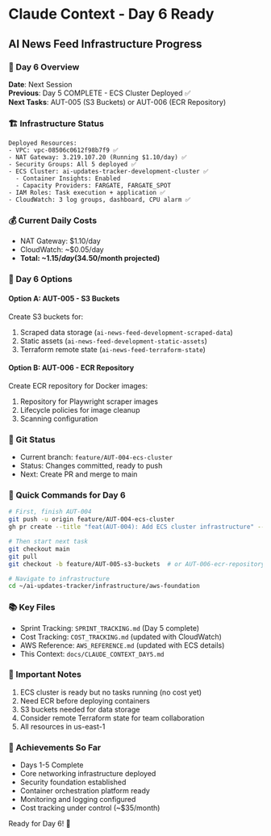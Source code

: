 # Claude Context - Day 6 Ready
## AI News Feed Infrastructure Progress

### 📅 Day 6 Overview
**Date**: Next Session  
**Previous**: Day 5 COMPLETE - ECS Cluster Deployed ✅  
**Next Tasks**: AUT-005 (S3 Buckets) or AUT-006 (ECR Repository)

### 🏗️ Infrastructure Status
```
Deployed Resources:
- VPC: vpc-08506c0612f98b7f9 ✅
- NAT Gateway: 3.219.107.20 (Running $1.10/day) ✅
- Security Groups: All 5 deployed ✅
- ECS Cluster: ai-updates-tracker-development-cluster ✅
  - Container Insights: Enabled
  - Capacity Providers: FARGATE, FARGATE_SPOT
- IAM Roles: Task execution + application ✅
- CloudWatch: 3 log groups, dashboard, CPU alarm ✅
```

### 💰 Current Daily Costs
- NAT Gateway: $1.10/day
- CloudWatch: ~$0.05/day
- **Total: ~$1.15/day ($34.50/month projected)**

### 🎯 Day 6 Options

#### Option A: AUT-005 - S3 Buckets
Create S3 buckets for:
1. Scraped data storage (`ai-news-feed-development-scraped-data`)
2. Static assets (`ai-news-feed-development-static-assets`)
3. Terraform remote state (`ai-news-feed-terraform-state`)

#### Option B: AUT-006 - ECR Repository
Create ECR repository for Docker images:
1. Repository for Playwright scraper images
2. Lifecycle policies for image cleanup
3. Scanning configuration

### 📝 Git Status
- Current branch: `feature/AUT-004-ecs-cluster`
- Status: Changes committed, ready to push
- Next: Create PR and merge to main

### 🔧 Quick Commands for Day 6

```bash
# First, finish AUT-004
git push -u origin feature/AUT-004-ecs-cluster
gh pr create --title "feat(AUT-004): Add ECS cluster infrastructure" --body "See issue #X"

# Then start next task
git checkout main
git pull
git checkout -b feature/AUT-005-s3-buckets  # or AUT-006-ecr-repository

# Navigate to infrastructure
cd ~/ai-updates-tracker/infrastructure/aws-foundation
```

### 📚 Key Files
- Sprint Tracking: `SPRINT_TRACKING.md` (Day 5 complete)
- Cost Tracking: `COST_TRACKING.md` (updated with CloudWatch)
- AWS Reference: `AWS_REFERENCE.md` (updated with ECS details)
- This Context: `docs/CLAUDE_CONTEXT_DAY5.md`

### 🚨 Important Notes
1. ECS cluster is ready but no tasks running (no cost yet)
2. Need ECR before deploying containers
3. S3 buckets needed for data storage
4. Consider remote Terraform state for team collaboration
5. All resources in us-east-1

### 🎉 Achievements So Far
- Days 1-5 Complete
- Core networking infrastructure deployed
- Security foundation established
- Container orchestration platform ready
- Monitoring and logging configured
- Cost tracking under control (~$35/month)

Ready for Day 6! 🚀
